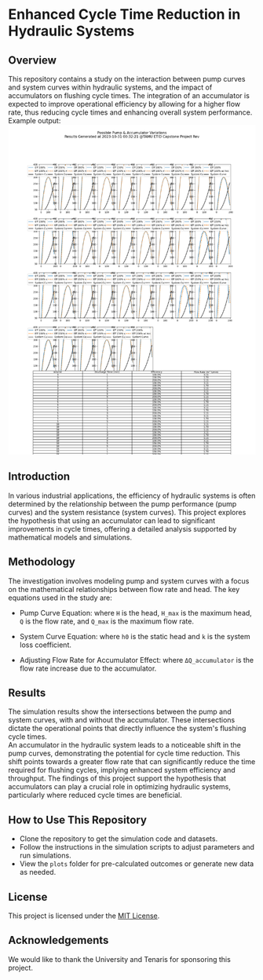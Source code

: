 # Enhanced Cycle Time Reduction in Hydraulic Systems

## Overview
This repository contains a study on the interaction between pump curves and system curves within hydraulic systems, and the impact of accumulators on flushing cycle times. The integration of an accumulator is expected to improve operational efficiency by allowing for a higher flow rate, thus reducing cycle times and enhancing overall system performance.  
Example output:  
![sample Pump Curve Diagram](plots/pump_acc_mix_variables.png)

## Introduction
In various industrial applications, the efficiency of hydraulic systems is often determined by the relationship between the pump performance (pump curves) and the system resistance (system curves). This project explores the hypothesis that using an accumulator can lead to significant improvements in cycle times, offering a detailed analysis supported by mathematical models and simulations.

## Methodology
The investigation involves modeling pump and system curves with a focus on the mathematical relationships between flow rate and head. The key equations used in the study are:

- Pump Curve Equation:
where `H` is the head, `H_max` is the maximum head, `Q` is the flow rate, and `Q_max` is the maximum flow rate.

- System Curve Equation:
where `h0` is the static head and `k` is the system loss coefficient.

- Adjusting Flow Rate for Accumulator Effect:
where `ΔQ_accumulator` is the flow rate increase due to the accumulator.

## Results
The simulation results show the intersections between the pump and system curves, with and without the accumulator. These intersections dictate the operational points that directly influence the system's flushing cycle times.  
An accumulator in the hydraulic system leads to a noticeable shift in the pump curves, demonstrating the potential for cycle time reduction. This shift points towards a greater flow rate that can significantly reduce the time required for flushing cycles, implying enhanced system efficiency and throughput.
The findings of this project support the hypothesis that accumulators can play a crucial role in optimizing hydraulic systems, particularly where reduced cycle times are beneficial.  

## How to Use This Repository
- Clone the repository to get the simulation code and datasets.
- Follow the instructions in the simulation scripts to adjust parameters and run simulations.
- View the `plots` folder for pre-calculated outcomes or generate new data as needed.

## License
This project is licensed under the [MIT License](LICENSE).

## Acknowledgements
We would like to thank the University and Tenaris for sponsoring this project.
